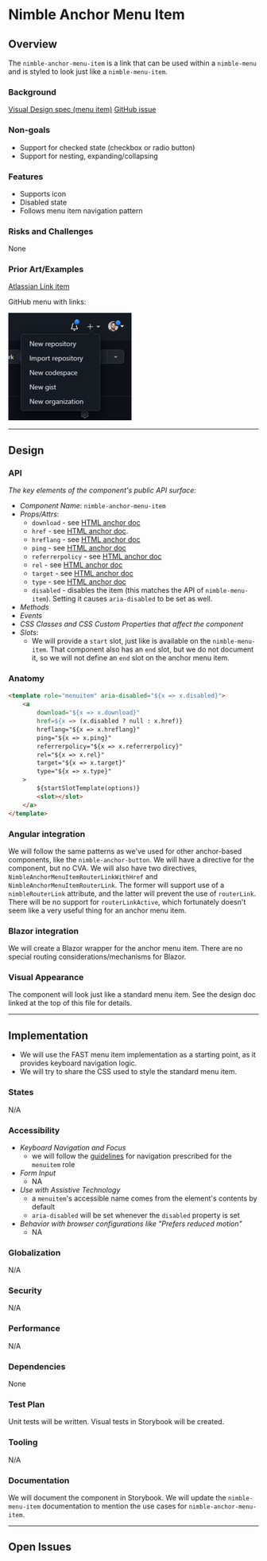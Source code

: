 # Nimble Anchor Menu Item

## Overview

The `nimble-anchor-menu-item` is a link that can be used within a `nimble-menu` and is styled to look just like a `nimble-menu-item`.

### Background

[Visual Design spec (menu item)](https://xd.adobe.com/view/33ffad4a-eb2c-4241-b8c5-ebfff1faf6f6-66ac/screen/c098395e-30f8-4bd4-b8c5-394326b59919)
[GitHub issue](https://github.com/ni/nimble/issues/1020)

### Non-goals

-   Support for checked state (checkbox or radio button)
-   Support for nesting, expanding/collapsing

### Features

-   Supports icon
-   Disabled state
-   Follows menu item navigation pattern

### Risks and Challenges

None

### Prior Art/Examples

[Atlassian Link item](https://atlassian.design/components/menu/link-item/examples)

GitHub menu with links:

![GitHub](github.png)

---

## Design

### API

_The key elements of the component's public API surface:_

-   _Component Name_: `nimble-anchor-menu-item`
-   _Props/Attrs_:
    -   `download` - see [HTML anchor doc](https://developer.mozilla.org/en-US/docs/Web/HTML/Element/a#attributes)
    -   `href` - see [HTML anchor doc](https://developer.mozilla.org/en-US/docs/Web/HTML/Element/a#attributes).
    -   `hreflang` - see [HTML anchor doc](https://developer.mozilla.org/en-US/docs/Web/HTML/Element/a#attributes)
    -   `ping` - see [HTML anchor doc](https://developer.mozilla.org/en-US/docs/Web/HTML/Element/a#attributes)
    -   `referrerpolicy` - see [HTML anchor doc](https://developer.mozilla.org/en-US/docs/Web/HTML/Element/a#attributes)
    -   `rel` - see [HTML anchor doc](https://developer.mozilla.org/en-US/docs/Web/HTML/Element/a#attributes)
    -   `target` - see [HTML anchor doc](https://developer.mozilla.org/en-US/docs/Web/HTML/Element/a#attributes)
    -   `type` - see [HTML anchor doc](https://developer.mozilla.org/en-US/docs/Web/HTML/Element/a#attributes)
    -   `disabled` - disables the item (this matches the API of `nimble-menu-item`). Setting it causes `aria-disabled` to be set as well.
-   _Methods_
-   _Events_
-   _CSS Classes and CSS Custom Properties that affect the component_
-   _Slots_:
    -   We will provide a `start` slot, just like is available on the `nimble-menu-item`. That component also has an `end` slot, but we do not document it, so we will not define an `end` slot on the anchor menu item.

### Anatomy

```html
<template role="menuitem" aria-disabled="${x => x.disabled}">
    <a
        download="${x => x.download}"
        href=${x => (x.disabled ? null : x.href)}
        hreflang="${x => x.hreflang}"
        ping="${x => x.ping}"
        referrerpolicy="${x => x.referrerpolicy}"
        rel="${x => x.rel}"
        target="${x => x.target}"
        type="${x => x.type}"
    >
        ${startSlotTemplate(options)}
        <slot></slot>
    </a>
</template>
```

### Angular integration

We will follow the same patterns as we've used for other anchor-based components, like the `nimble-anchor-button`. We will have a directive for the component, but no CVA. We will also have two directives, `NimbleAnchorMenuItemRouterLinkWithHref` and `NimbleAnchorMenuItemRouterLink`. The former will support use of a `nimbleRouterLink` attribute, and the latter will prevent the use of `routerLink`. There will be no support for `routerLinkActive`, which fortunately doesn't seem like a very useful thing for an anchor menu item.

### Blazor integration

We will create a Blazor wrapper for the anchor menu item. There are no special routing considerations/mechanisms for Blazor.

### Visual Appearance

The component will look just like a standard menu item. See the design doc linked at the top of this file for details.

---

## Implementation

-   We will use the FAST menu item implementation as a starting point, as it provides keyboard navigation logic.
-   We will try to share the CSS used to style the standard menu item.

### States

N/A

### Accessibility

-   _Keyboard Navigation and Focus_
    -   we will follow the [guidelines](https://developer.mozilla.org/en-US/docs/Web/Accessibility/ARIA/Roles/menuitem_role#keyboard_interactions) for navigation prescribed for the `menuitem` role
-   _Form Input_
    -   NA
-   _Use with Assistive Technology_
    -   a `menuitem`'s accessible name comes from the element's contents by default
    -   `aria-disabled` will be set whenever the `disabled` property is set
-   _Behavior with browser configurations like "Prefers reduced motion"_
    -   NA

### Globalization

N/A

### Security

N/A

### Performance

N/A

### Dependencies

None

### Test Plan

Unit tests will be written. Visual tests in Storybook will be created.

### Tooling

N/A

### Documentation

We will document the component in Storybook. We will update the `nimble-menu-item` documentation to mention the use cases for `nimble-anchor-menu-item`.

---

## Open Issues
